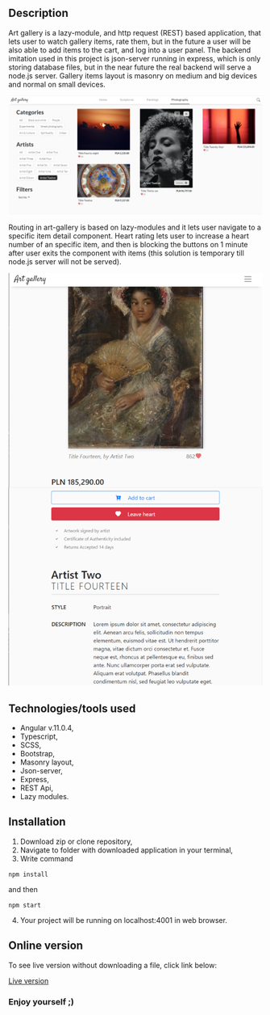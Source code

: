 ## Description

Art gallery is a lazy-module, and http request (REST) based application, that lets user to watch gallery items, rate them, but in the future a user will be also able to add items to the cart, and log into a user panel. The backend imitation used in this project is json-server running in express, which is only storing database files, but in the near future the real backend will serve a node.js server. Gallery items layout is masonry on medium and big devices and normal on small devices.

![Art gallery photography view](https://github.com/bartlomiejwyszecki/Art-gallery/blob/master/src/assets/art-gallery-1.png)

Routing in art-gallery is based on lazy-modules and it lets user navigate to a specific item detail component. Heart rating lets user to increase a heart number of an specific item, and then is blocking the buttons on 1 minute after user exits the component with items (this solution is temporary till node.js server will not be served).

![Art gallery detail component view](https://github.com/bartlomiejwyszecki/Art-gallery/blob/master/src/assets/art-gallery-2.png)

## Technologies/tools used

* Angular v.11.0.4,
* Typescript,
* SCSS,
* Bootstrap,
* Masonry layout,
* Json-server,
* Express,
* REST Api,
* Lazy modules.

## Installation

1. Download zip or clone repository,
2. Navigate to folder with downloaded application in your terminal,
3. Write command
```
npm install
```
and then
```
npm start
```
4. Your project will be running on localhost:4001 in web browser.

## Online version

To see live version without downloading a file, click link below:

[Live version](https://art-gallery-angular.herokuapp.com/home)

### Enjoy yourself ;)
